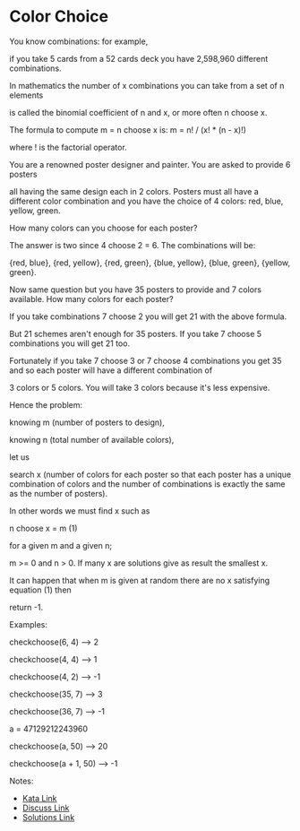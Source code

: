 # Color Choice

You know combinations: for example, 

if you take 5 cards from a 52 cards deck you have 2,598,960 different combinations.

In mathematics the number of x combinations you can take from a set of n elements

is called the binomial coefficient of n and x, or more often n choose x.

The formula to compute m = n choose x is: m = n! / (x! * (n - x)!)

where ! is the factorial operator.

You are a renowned poster designer and painter. You are asked to provide 6 posters 

all having the same design each in 2 colors. Posters must all have a different color combination and you have the choice of 4 colors: red, blue, yellow, green. 

How many colors can you choose for each poster?

The answer is two since 4 choose 2 = 6. The combinations will be:

{red, blue}, {red, yellow}, {red, green}, {blue, yellow}, {blue, green}, {yellow, green}.

Now same question but you have 35 posters to provide and 7 colors available. How many colors for each poster?

If you take combinations 7 choose 2 you will get 21 with the above formula.

But 21 schemes aren't enough for 35 posters. If you take 7 choose 5 combinations you will get 21 too.

Fortunately if you take 7 choose 3 or 7 choose 4 combinations you get 35 and so each poster will have a different combination of

3 colors or 5 colors. You will take 3 colors because it's less expensive.

Hence the problem:

knowing m (number of posters to design), 

knowing n (total number of available colors), 

let us 

search x (number of colors for each poster so that each poster has a unique combination of colors and the number of combinations is exactly the same as the number of posters).

In other words we must find x such as 

n choose x = m (1) 

for a given m and a given n;

m >= 0 and n > 0. If many x are solutions give as result the smallest x.

It can happen that when m is given at random there are no x satisfying equation (1) then

return -1.

Examples:

checkchoose(6, 4) --> 2

checkchoose(4, 4) --> 1

checkchoose(4, 2) --> -1

checkchoose(35, 7) --> 3

checkchoose(36, 7) --> -1



a = 47129212243960

checkchoose(a, 50) --> 20

checkchoose(a + 1, 50) --> -1

Notes:

- [Kata Link](https://www.codewars.com/kata/55be10de92aad5ef28000023)
- [Discuss Link](https://www.codewars.com/kata/55be10de92aad5ef28000023/discuss)
- [Solutions Link](https://www.codewars.com/kata/55be10de92aad5ef28000023/solutions)
